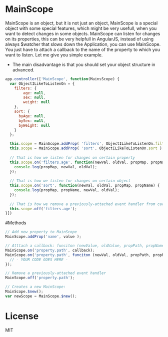 # MainScope
MainScope is an object, but it is not just an object, MainScope is a special object with some special features, which might be very usefull, when you want to detect changes in some objects. MainScope can listen for changes on its properties, this can be very helpfull in AngularJS, instead of using always $watcher that slows down the Application, you can use MainScope. You just have to attach a callback to the name of the property to which you want to listen. Let me give you simple example.

- The main disadvantage is that you should set your object structure in advanced.

```javascript
app.controller(['MainScope', function(MainsScope) {
  var ObjectILikeToListenOn = {
    filters: {
        age: null,
        sex: null,
        weight: null
    },
    sort: {
      byAge: null,
      bySex: null,
      byWeight: null
    }
  };

  this.scope = MainScope.addProp( 'filters', ObjectILikeToListenOn.filters );
  this.scope = MainScope.addProp( 'sort', ObjectILikeToListenOn.sort );
  
  // That is how we listen for changes on certain property
  this.scope.on('filters.age', function(newVal, oldVal, propMap, propName) {
    console.log(propMap, newVal, oldVal);
  });
  
  // That is how we listen for changes on certain object
  this.scope.on('sort', function(newVal, oldVal, propMap, propName) {
    console.log(propMap, propName, newVal, oldVal);
  });
  
  // That is how we remove a previously-attached event handler from cartain property.
  this.scope.off('filters.age');
}])
```

#Methods
```javascript
// Add new property to MainScope
MainScope.addProp('name', value );

// Atttach a callback: funciton (newValue, oldValue, propPath, propName)
MainScope.on('property.path', callback);
MainScope.on('property.path', funciton (newVal, oldVal, propPath, propName) {
  // - YOUR CODE GOES HERE - 
});

// Remove a previously-attached event handler
MainScope.off('property.path');

// Creates a new MainScope: 
MainScope.$new();
var newScope = MainScope.$new();
```

# License
MIT
